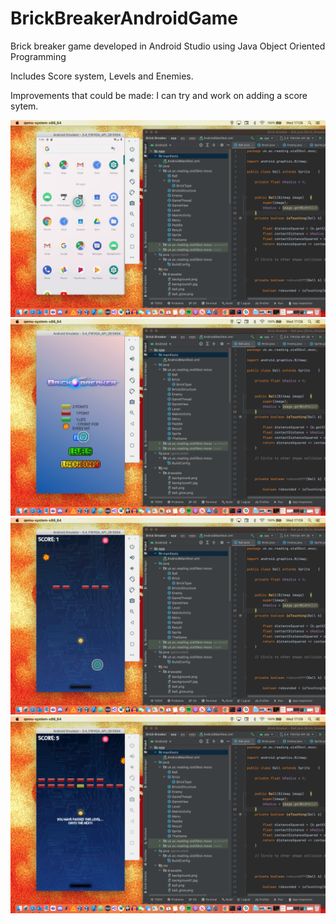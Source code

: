 # BrickBreakerAndroidGame
Brick breaker game developed in Android Studio using Java Object Oriented Programming

Includes Score system, Levels and Enemies.

Improvements that could be made:
I can try and work on adding a score sytem.

![This is an image](/screenshotfile/B121F641-6D3A-46F1-853E-00D31B4CDB8F.png)
![This is an image](/screenshotfile/B9184B24-350C-422D-BE09-B1A697D726B5.png)
![This is an image](/screenshotfile/A080DBAA-F59D-47E0-B460-B389F02913AE.png)
![This is an image](/screenshotfile/D2554C72-17DD-43D0-A396-75120D0F07FC.png)
